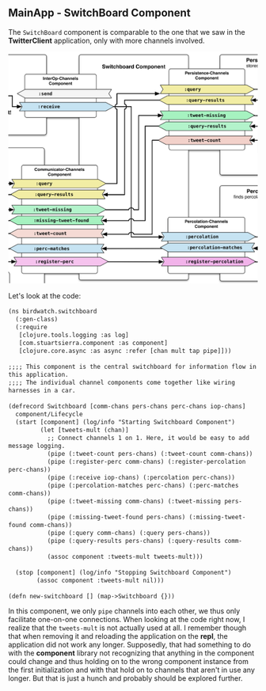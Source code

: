 ## MainApp - SwitchBoard Component

The ````SwitchBoard```` component is comparable to the one that we saw in the **TwitterClient** application, only with more channels involved.

![MainApp - SwitchBoard Component](images/mainapp_switchboard.png)

Let's look at the code:

~~~
(ns birdwatch.switchboard
  (:gen-class)
  (:require
   [clojure.tools.logging :as log]
   [com.stuartsierra.component :as component]
   [clojure.core.async :as async :refer [chan mult tap pipe]]))

;;;; This component is the central switchboard for information flow in this application.
;;;; The individual channel components come together like wiring harnesses in a car.

(defrecord Switchboard [comm-chans pers-chans perc-chans iop-chans]
  component/Lifecycle
  (start [component] (log/info "Starting Switchboard Component")
         (let [tweets-mult (chan)]
           ;; Connect channels 1 on 1. Here, it would be easy to add message logging.
           (pipe (:tweet-count pers-chans) (:tweet-count comm-chans))
           (pipe (:register-perc comm-chans) (:register-percolation perc-chans))
           (pipe (:receive iop-chans) (:percolation perc-chans))
           (pipe (:percolation-matches perc-chans) (:perc-matches comm-chans))
           (pipe (:tweet-missing comm-chans) (:tweet-missing pers-chans))
           (pipe (:missing-tweet-found pers-chans) (:missing-tweet-found comm-chans))
           (pipe (:query comm-chans) (:query pers-chans))
           (pipe (:query-results pers-chans) (:query-results comm-chans))
           (assoc component :tweets-mult tweets-mult)))

  (stop [component] (log/info "Stopping Switchboard Component")
        (assoc component :tweets-mult nil)))

(defn new-switchboard [] (map->Switchboard {}))
~~~

In this component, we only ````pipe```` channels into each other, we thus only facilitate one-on-one connections. When looking at the code right now, I realize that the ````tweets-mult```` is not actually used at all. I remember though that when removing it and reloading the application on the **repl**, the application did not work any longer. Supposedly, that had something to do with the **component** library not recognizing that anything in the component could change and thus holding on to the wrong component instance from the first initialization and with that hold on to channels that aren't in use any longer. But that is just a hunch and probably should be explored further.

